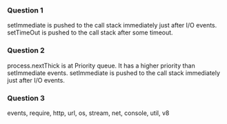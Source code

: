 ### Question 1
setImmediate is pushed to the call stack immediately just after I/O events.
setTimeOut is pushed to the call stack after some timeout.

### Question 2
process.nextThick is at Priority queue. It has a higher priority than setImmediate events.
setImmediate is pushed to the call stack immediately just after I/O events.

### Question 3
events, require, http, url, os, stream, net, console, util, v8